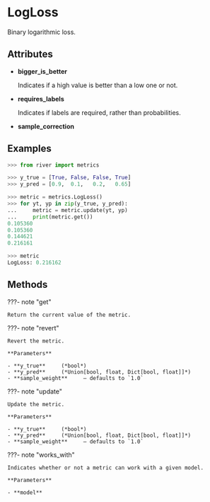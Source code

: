 # LogLoss

Binary logarithmic loss.




## Attributes

- **bigger_is_better**

    Indicates if a high value is better than a low one or not.

- **requires_labels**

    Indicates if labels are required, rather than probabilities.

- **sample_correction**


## Examples

```python
>>> from river import metrics

>>> y_true = [True, False, False, True]
>>> y_pred = [0.9,  0.1,   0.2,   0.65]

>>> metric = metrics.LogLoss()
>>> for yt, yp in zip(y_true, y_pred):
...     metric = metric.update(yt, yp)
...     print(metric.get())
0.105360
0.105360
0.144621
0.216161

>>> metric
LogLoss: 0.216162
```

## Methods

???- note "get"

    Return the current value of the metric.

    
???- note "revert"

    Revert the metric.

    **Parameters**

    - **y_true**     (*bool*)    
    - **y_pred**     (*Union[bool, float, Dict[bool, float]]*)    
    - **sample_weight**     – defaults to `1.0`    
    
???- note "update"

    Update the metric.

    **Parameters**

    - **y_true**     (*bool*)    
    - **y_pred**     (*Union[bool, float, Dict[bool, float]]*)    
    - **sample_weight**     – defaults to `1.0`    
    
???- note "works_with"

    Indicates whether or not a metric can work with a given model.

    **Parameters**

    - **model**    
    
